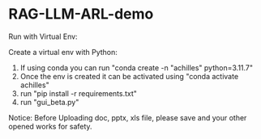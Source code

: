 # RAG-LLM-ARL-demo

Run with Virtual Env:

Create a virtual env with Python: 
1. If using conda you can run "conda create -n "achilles" python=3.11.7"
2. Once the env is created it can be activated using "conda activate achilles"
3. run "pip install -r requirements.txt"
4. run "gui_beta.py"


Notice: 
Before Uploading doc, pptx, xls file, please save and your other opened works for safety.